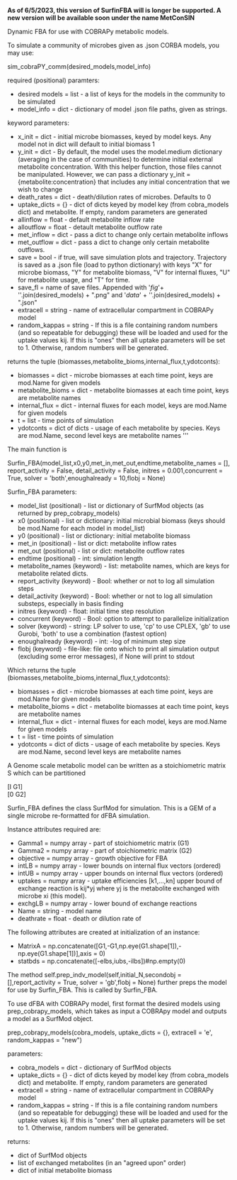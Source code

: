 **As of 6/5/2023, this version of SurfinFBA will is longer be supported. A new version will be available soon under the name MetConSIN**

Dynamic FBA for use with COBRAPy metabolic models.

To simulate a community of microbes given as .json CORBA models, you may use:

sim_cobraPY_comm(desired_models,model_info)

required (positional) paramters:

* desired models = list - a list of keys for the models in the community to be simulated
* model_info = dict - dictionary of model .json file paths, given as strings.

keyword parameters:

* x_init = dict - initial microbe biomasses, keyed by model keys. Any model not in dict will default to initial biomass 1
* y_init = dict - By default, the model uses the model.medium dictionary (averaging in the case of communities) to determine initial external metabolite concentration. With this helper function, those files cannot be manipulated. However, we can pass a dictionary y_init = {metabolite:concentration} that includes any initial concentration that we wish to change
* death_rates = dict - death/dilution rates of microbes. Defaults to 0
* uptake_dicts = {} - dict of dicts keyed by model key (from cobra_models dict) and metabolite. If empty, random parameters are generated
* allinflow = float - default metabolite inflow rate
* alloutflow = float - detault metabolite outflow rate
* met_inflow = dict - pass a dict to change only certain metabolite inflows
* met_outflow = dict - pass a dict to change only certain metabolite outflows.
* save = bool - if true, will save simulation plots and trajectory. Trajectory is saved as a .json file (load to python dictionary) with keys "X" for microbe biomass, "Y" for metabolite biomass, "V" for internal fluxes, "U" for metabolite usage, and "T" for time.
* save_fl = name of save files. Appended with '_fig_'+ ''.join(desired_models) + ".png" and '_data_' + ''.join(desired_models)  + ".json"
* extracell = string - name of extracellular compartment in COBRAPy model
* random_kappas = string - If this is a file containing random numbers (and so repeatable for debugging) these will be loaded and used for the uptake values kij. If this is "ones" then all uptake parameters will be set to 1. Otherwise, random numbers will be generated.

returns the tuple (biomasses,metabolite_bioms,internal_flux,t,ydotconts):
* biomasses = dict - microbe biomasses at each time point, keys are mod.Name for given models
* metabolite_bioms = dict - metabolite biomasses at each time point, keys are metabolite names
* internal_flux = dict - internal fluxes for each model, keys are mod.Name for given models
* t = list - time points of simulation
* ydotconts = dict of dicts - usage of each metabolite by species. Keys are mod.Name, second level keys are metabolite names
'''




The main function is

Surfin_FBA(model_list,x0,y0,met_in,met_out,endtime,metabolite_names = [], report_activity = False, detail_activity = False, initres = 0.001,concurrent = True, solver = 'both',enoughalready = 10,flobj = None)

Surfin_FBA parameters:
* model_list (positional) - list or dictionary of SurfMod objects (as returned by prep_cobrapy_models)
* x0 (positional) - list or dictionary: initial microbial biomass (keys should be mod.Name for each model in model_list)
* y0 (positional) - list or dictionary: initial metabolite biomass
* met_in (positional) - list or dict: metabolite inflow rates
* met_out (positional) - list or dict: metabolite outflow rates
* endtime (positional) - int: simulation length
* metabolite_names (keyword) - list: metabolite names, which are keys for metabolite related dicts.
* report_activity (keyword) - Bool: whether or not to log all simulation steps
* detail_activity (keyword) - Bool: whether or not to log all simulation substeps, especially in basis finding
* initres (keyword) - float: initial time step resolution
* concurrent (keyword) - Bool: option to attempt to parallelize initialization
* solver (keyword) - string: LP solver to use, 'cp' to use CPLEX, 'gb' to use Gurobi, 'both' to use a combination (fastest option)
* enoughalready (keyword) - int: -log of minimum step size
* flobj (keyword) - file-like: file onto which to print all simulation output (excluding some error messages), if None will print to stdout

Which returns the tuple (biomasses,metabolite_bioms,internal_flux,t,ydotconts):
* biomasses = dict - microbe biomasses at each time point, keys are mod.Name for given models
* metabolite_bioms = dict - metabolite biomasses at each time point, keys are metabolite names
* internal_flux = dict - internal fluxes for each model, keys are mod.Name for given models
* t = list - time points of simulation
* ydotconts = dict of dicts - usage of each metabolite by species. Keys are mod.Name, second level keys are metabolite names


A Genome scale metabolic model can be written as a stoichiometric matrix S which can be partitioned

[I G1]  
[0 G2]

Surfin_FBA defines the class SurfMod for simulation. This is a GEM of a single microbe re-formatted for dFBA simulation.

Instance attributes required are:
* Gamma1 = numpy array - part of stoichiometric matrix (G1)
* Gamma2 = numpy array - part of stoichiometric matrix (G2)
* objective = numpy array - growth objective for FBA
* intLB = numpy array - lower bounds on internal flux vectors (ordered)
* intUB = numpy array - upper bounds on internal flux vectors (ordered)
* uptakes = numpy array - uptake efficiencies [k1,...,kn] upper bound of exchange reaction is kij*yj where yj is the metabolite exchanged with microbe xi (this model).
* exchgLB = numpy array - lower bound of exchange reactions
* Name = string - model name
* deathrate = float - death or dilution rate of

The following attributes are created at initialization of an instance:
* MatrixA =  np.concatenate([G1,-G1,np.eye(G1.shape[1]),-np.eye(G1.shape[1])],axis = 0)
* statbds = np.concatenate([-elbs,iubs,-ilbs])#np.empty(0)

The method self.prep_indv_model(self,initial_N,secondobj = [],report_activity = True, solver = 'gb',flobj = None) further preps the model for use by Surfin_FBA. This is called by Surfin_FBA.

To use dFBA with COBRAPy model, first format the desired models using prep_cobrapy_models, which takes as input
a COBRApy model and outputs a model as a SurfMod object.

prep_cobrapy_models(cobra_models, uptake_dicts = {}, extracell = 'e', random_kappas = "new")

parameters:
* cobra_models = dict - dictionary of SurfMod objects
* uptake_dicts = {} - dict of dicts keyed by model key (from cobra_models dict) and metabolite. If empty, random parameters are generated
* extracell = string - name of extracellular compartment in COBRAPy model
* random_kappas = string - If this is a file containing random numbers (and so repeatable for debugging) these will be loaded and used for the uptake values kij. If this is "ones" then all uptake parameters will be set to 1. Otherwise, random numbers will be generated.

returns:
* dict of SurfMod objects
* list of exchanged metabolites (in an "agreed upon" order)
* dict of initial metabolite biomass

